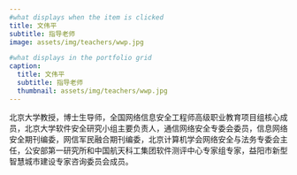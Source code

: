 ```yaml
---
#what displays when the item is clicked
title: 文伟平
subtitle: 指导老师
image: assets/img/teachers/wwp.jpg

#what displays in the portfolio grid
caption: 
  title: 文伟平
  subtitle: 指导老师
  thumbnail: assets/img/teachers/wwp.jpg
---
```

北京大学教授，博士生导师，全国网络信息安全工程师高级职业教育项目组核心成员，北京大学软件安全研究小组主要负责人，通信网络安全专委会委员，信息网络安全期刊编委，网信军民融合期刊编委，北京计算机学会网络安全与法务专委会主任，公安部第一研究所和中国航天科工集团软件测评中心专家组专家，益阳市新型智慧城市建设专家咨询委员会成员。